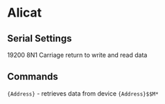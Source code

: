 # Alicat
## Serial Settings
19200 8N1
Carriage return to write and read data


## Commands

``{Address}`` - retrieves data from device
``{Address}$$M*``

